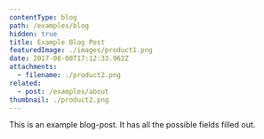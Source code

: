 ```yaml
---
contentType: blog
path: /examples/blog
hidden: true
title: Example Blog Post
featuredImage: ./images/product1.png
date: 2017-08-08T17:12:33.962Z
attachments:
  - filename: ./product2.png
related:
  - post: /examples/about
thumbnail: ./product2.png
---
```

This is an example blog-post. It has all the possible fields filled out.